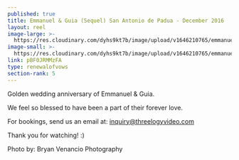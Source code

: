 ```yaml
---
published: true
title: Emmanuel & Guia (Sequel) San Antonio de Padua - December 2016
layout: reel
image-large: >-
  https://res.cloudinary.com/dyhs9kt7b/image/upload/v1646210765/emmanuel_guia.jpg
image-small: >-
  https://res.cloudinary.com/dyhs9kt7b/image/upload/v1646210765/emmanuel_guia.jpg
link: pBF0JRMMzFA
type: renewalofvows
section-rank: 5
---
```

Golden wedding anniversary of Emmanuel & Guia.

We feel so blessed to have been a part of their forever love.

For bookings, send us an email at: inquiry@threelogyvideo.com

Thank you for watching! :)

Photo by: Bryan Venancio Photography
